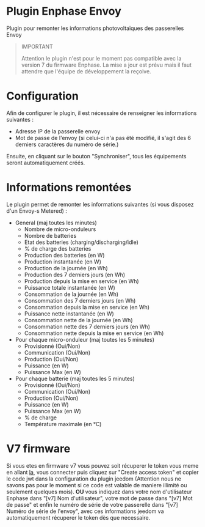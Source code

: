 # Plugin Enphase Envoy

Plugin pour remonter les informations photovoltaïques des passerelles Envoy

>IMPORTANT
>
>Attention le plugin n'est pour le moment pas compatible avec la version 7 du firmware Enphase. La mise a jour est prévu mais il faut attendre que l'équipe de développement la reçoive.

# Configuration

Afin de configurer le plugin, il est nécessaire de renseigner les informations suivantes :

- Adresse IP de la passerelle envoy
- Mot de passe de l'envoy (si celui-ci n'a pas été modifié, il s'agit des 6 derniers caractères du numéro de série.)

Ensuite, en cliquant sur le bouton "Synchroniser", tous les équipements seront automatiquement créés.

# Informations remontées

Le plugin permet de remonter les informations suivantes (si vous disposez d'un Envoy-s Metered) :

- General (maj toutes les minutes)
    - Nombre de micro-onduleurs
    - Nombre de batteries
    - Etat des batteries (charging/discharging/idle)
    - % de charge des batteries
    - Production des batteries (en W)
    - Production instantanée (en W)
    - Production de la journée (en Wh)
    - Production des 7 derniers jours (en Wh)
    - Production depuis la mise en service (en Wh)
    - Puissance totale instantanée (en W)
    - Consommation de la journée (en Wh)
    - Consommation des 7 derniers jours (en Wh)
    - Consommation depuis la mise en service (en Wh)
    - Puissance nette instantanée (en W)
    - Consommation nette de la journée (en Wh)
    - Consommation nette des 7 derniers jours (en Wh)
    - Consommation nette depuis la mise en service (en Wh)
- Pour chaque micro-onduleur (maj toutes les 5 minutes)
    - Provisionné (Oui/Non)
    - Communication (Oui/Non)
    - Production (Oui/Non)
    - Puissance (en W)
    - Puissance Max (en W)
- Pour chaque batterie (maj toutes les 5 minutes)
    - Provisionné (Oui/Non)
    - Communication (Oui/Non)
    - Production (Oui/Non)
    - Puissance (en W)
    - Puissance Max (en W)
    - % de charge
    - Température maximale (en °C)

# V7 firmware

Si vous etes en firmware v7 vous pouvez soit récuperer le token vous meme en allant [la](https://entrez.enphaseenergy.com/), vous connecter puis cliquez sur "Create access token" et copier le code jwt dans la configuration du plugin jeedom (Attention nous ne savons pas pour le moment si ce code est valable de maniere illimité ou seulement quelques mois). **OU** vous indiquez dans votre nom d'utilisateur Enphase dans "[v7] Nom d'utilisateur", votre mot de passe dans "[v7] Mot de passe" et enfin le numéro de série de votre passerelle dans "[v7] Numéro de série de l'envoy", avec ces informations jeedom va automatiquement récuperer le token dès que necessaire.
